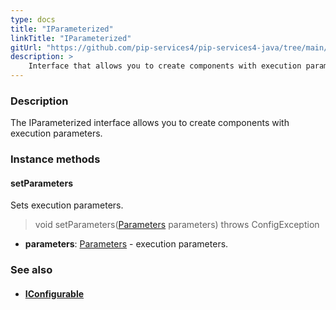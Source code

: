```yaml
---
type: docs
title: "IParameterized"
linkTitle: "IParameterized"
gitUrl: "https://github.com/pip-services4/pip-services4-java/tree/main/pip-services4-components-java"
description: >
    Interface that allows you to create components with execution parameters.
---
```


### Description

The IParameterized interface allows you to create components with execution parameters.

### Instance methods

#### setParameters
Sets execution parameters.

> void setParameters([Parameters](../parameters) parameters) throws ConfigException

- **parameters**: [Parameters](../parameters) - execution parameters.



### See also
- #### [IConfigurable](../../config/iconfigurable)
